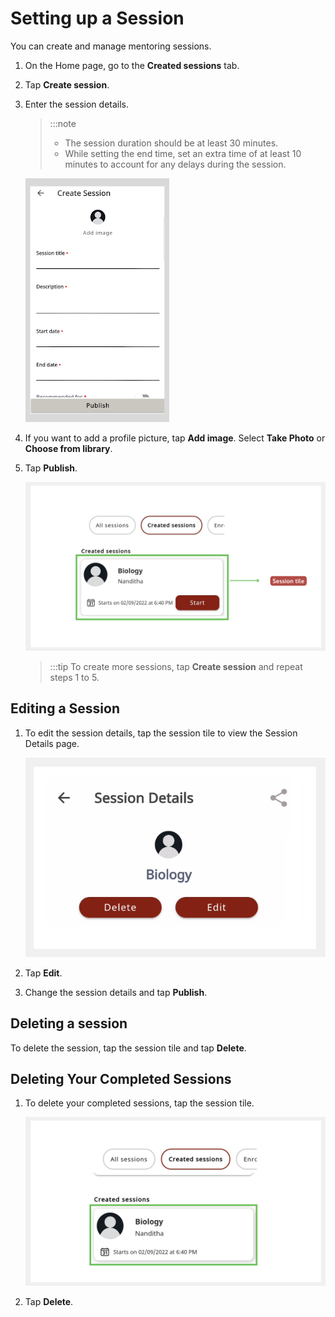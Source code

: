 # Setting up a Session

You can create and manage mentoring sessions.

1.  On the Home page, go to the **Created sessions** tab.

2.  Tap **Create session**.

3.  Enter the session details.

    > :::note 
    > * The session duration should be at least 30 minutes.
    > * While setting the end time, set an extra time of at least 10 minutes to account for any delays during the session.

    ![session details page](media/create_session.png)

4.  If you want to add a profile picture, tap **Add image**. Select **Take Photo** or **Choose from library**.

5.  Tap **Publish**.

    ![new session](media/newsession.png)

    > :::tip
    > To create more sessions, tap **Create session** and repeat steps 1 to 5.

## Editing a Session

1. To edit the session details, tap the session tile to view the Session Details page.

    ![edit or delete session](media/edit-session.PNG)

2. Tap **Edit**.
3. Change the session details and tap **Publish**.

## Deleting a session

To delete the session, tap the session tile and tap **Delete**. 

## Deleting Your Completed Sessions  

1. To delete your completed sessions, tap the session tile.

    ![delete past sessions](media/delete-pastsessions.PNG)

2. Tap **Delete**.




